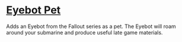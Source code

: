 # [Eyebot Pet](https://steamcommunity.com/sharedfiles/filedetails/?id=2892712507)

Adds an Eyebot from the Fallout series as a pet. The Eyebot will roam around your submarine and produce useful late game materials.
